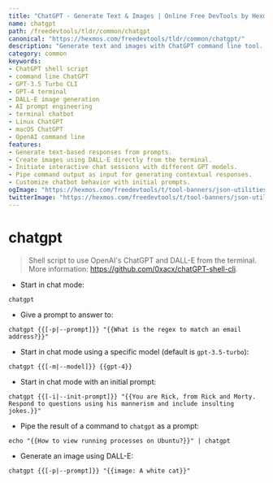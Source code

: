 ```yaml
---
title: "ChatGPT - Generate Text & Images | Online Free DevTools by Hexmos"
name: chatgpt
path: /freedevtools/tldr/common/chatgpt
canonical: "https://hexmos.com/freedevtools/tldr/common/chatgpt/"
description: "Generate text and images with ChatGPT command line tool. Use AI models like GPT-4 for natural language tasks and DALL-E for image creation. Free online tool, no registration required."
category: common
keywords:
- ChatGPT shell script
- command line ChatGPT
- GPT-3.5 Turbo CLI
- GPT-4 terminal
- DALL-E image generation
- AI prompt engineering
- terminal chatbot
- Linux ChatGPT
- macOS ChatGPT
- OpenAI command line
features:
- Generate text-based responses from prompts.
- Create images using DALL-E directly from the terminal.
- Initiate interactive chat sessions with different GPT models.
- Pipe command output as input for generating contextual responses.
- Customize chatbot behavior with initial prompts.
ogImage: "https://hexmos.com/freedevtools/t/tool-banners/json-utilities-banner.png"
twitterImage: "https://hexmos.com/freedevtools/t/tool-banners/json-utilities-banner.png"
---
```


# chatgpt

> Shell script to use OpenAI's ChatGPT and DALL-E from the terminal.
> More information: <https://github.com/0xacx/chatGPT-shell-cli>.

- Start in chat mode:

`chatgpt`

- Give a prompt to answer to:

`chatgpt {{[-p|--prompt]}} "{{What is the regex to match an email address?}}"`

- Start in chat mode using a specific model (default is `gpt-3.5-turbo`):

`chatgpt {{[-m|--model]}} {{gpt-4}}`

- Start in chat mode with an initial prompt:

`chatgpt {{[-i|--init-prompt]}} "{{You are Rick, from Rick and Morty. Respond to questions using his mannerism and include insulting jokes.}}"`

- Pipe the result of a command to `chatgpt` as a prompt:

`echo "{{How to view running processes on Ubuntu?}}" | chatgpt`

- Generate an image using DALL-E:

`chatgpt {{[-p|--prompt]}} "{{image: A white cat}}"`
